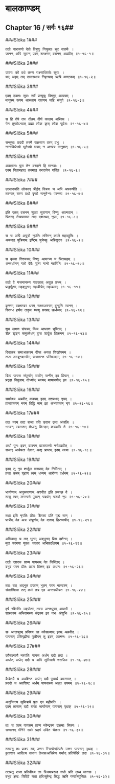 बालकाण्डम्
===============================


## Chapter 16  / सर्गः १६##


###Slōka 1###


    ततो नारायणो देवो विषुणुः नियुक्तः सुर सत्तमैः ।
    जानन् अपि सुरान् एवम् श्लक्ष्णम् वचनम् अब्रवीत् ॥१-१६-१॥


###Slōka 2###


    उपायः को वधे तस्य राक्ष्साधिपतेः सुराः ।
    यम् अहम् तम् समास्थाय निहन्याम् ऋषि कण्टकम् ॥१-१६-२॥


###Slōka 3###


    एवम् उक्ताः सुराः सर्वे प्रत्यूचुः विष्णुम् अव्ययम् ।
    मानुषम् रूपम् आस्थाय रावणम् जहि संयुगे ॥१-१६-३॥


###Slōka 4###


    स हि तेपे तपः तीव्रम् दीर्घ कालम् अरिंदम ।
    येन तुष्टोऽभवत् ब्रह्मा लोक कृत् लोक पूर्वजः ॥१-१६-४॥


###Slōka 5###


    सन्तुष्टः प्रददौ तस्मै राक्षसाय वरम् प्रभुः ।
    नानाविधेभ्यो भूतेभ्यो भयम् न अन्यत्र मानुषात् ॥१-१६-५॥


###Slōka 6###


    अवज्ञाताः पुरा तेन वरदाने हि मानवाः ।
    एवम् पितामहात् तस्मात् वरदानेन गर्वितः ॥१-१६-६॥


###Slōka 7###


    उत्सादयति लोकान् त्रीईन् स्त्रियः च अपि अपकर्षति ।
    तस्मात् तस्य वधो दृष्टो मानुषेभ्यः परन्तप ॥१-१६-७॥


###Slōka 8###


    इति एतत् वचनम् श्रुत्वा सुराणाम् विष्णुः आत्मवान् ।
    पितरम् रोचयामास तदा दशरथम् नृपम् ॥१-१६-८॥


###Slōka 9###


    स च अपि अपुत्रो नृपतिः तस्मिन् काले महाद्युतिः ।
    अयजत् पुत्रियाम् इष्टिम् पुत्रेप्सुः अरिसूदनः ॥१-१६-९॥


###Slōka 10###


    स कृत्वा निश्चयम् विष्णुः आमन्त्र्य च पितामहम् ।
    अन्तर्धानम् गतो देवैः पूज्य मानो महर्षिभिः ॥१-१६-१०॥


###Slōka 11###


    ततो वै यजमानस्य पावकात् अतुल प्रभम् ।
    प्रादुर्भूतम् महद्भूतम् महावीर्यम् महाबलम् ॥१-१६-११॥


###Slōka 12###


    कृष्णम् रक्ताम्बर धरम् रक्ताअस्यम् दुन्दुभि स्वनम् ।
    स्निग्ध हर्यक्ष तनुज श्मश्रु प्रवरम् ऊर्धजम् ॥१-१६-१२॥


###Slōka 13###


    शुभ लक्षण संपन्नम् दिव्य आभरण भूषितम् ।
    शैल शृङ्ग समुत्सेधम् दृप्त शार्दूल विक्रमम् ॥१-१६-१३॥


###Slōka 14###


    दिवाकर समाअकारम् दीप्त अनल शिखोपमम् ।
    तप्त जाम्बूनदमयीम् राजतान्त परिच्छदाम् ॥१-१६-१४॥


###Slōka 15###


    दिव्य पायस संपूर्णाम् पात्रीम् पत्नीम् इव प्रियाम् ।
    प्रगृह्य विपुलाम् दोर्भ्याम् स्वयम् मायामयीम् इव ॥१-१६-१५॥


###Slōka 16###


    समवेक्ष्य अब्रवीत् वाक्यम् इदम् दशरथम् नृपम् ।
    प्राजापत्यम् नरम् विद्धि माम् इह अभ्यागतम् नृप ॥१-१६-१६॥


###Slōka 17###


    ततः परम् तदा राजा प्रति उवाच कृत अंजलिः ।
    भगवन् स्वागतम् तेऽस्तु किमहम् करवाणि ते ॥१-१६-१७॥


###Slōka 18###


    अथो पुनः इदम् वाक्यम् प्राजापत्यो नरोऽब्रवीत् ।
    राजन् अर्चयता देवान् अद्य प्राप्तम् इदम् त्वया ॥१-१६-१८॥


###Slōka 19###


    इदम् तु नृप शार्दूल पायसम् देव निर्मितम् ।
    प्रजा करम् गृहाण त्वम् धन्यम् आरोग्य वर्धनम् ॥१-१६-१९॥


###Slōka 20###


    भार्याणाम् अनुरूपाणाम् अश्नीत इति प्रयच्छ वै ।
    तासु त्वम् लप्स्यसे पुत्रान् यदर्थम् यजसे नृप ॥१-१६-२०॥


###Slōka 21###


    तथा इति नृपतिः प्रीतः शिरसा प्रति गृह्य ताम् ।
    पात्रीम् देव अन्न संपूर्णाम् देव दत्ताम् हिरण्मयीम् ॥१-१६-२१॥


###Slōka 22###


    अभिवाद्य च तत् भूतम् अद्भुतम् प्रिय दर्शनम् ।
    मुदा परमया युक्तः चकार अभिप्रदक्षिणम् ॥१-१६-२२॥


###Slōka 23###


    ततो दशरथः प्राप्य पायसम् देव निर्मितम् ।
    बभूव परम प्रीतः प्राप्य वित्तम् इव अधनः ॥१-१६-२३॥


###Slōka 24###


    ततः तत् अद्भुत प्रख्यम् भूतम् परम भास्वरम् ।
    संवर्तयित्वा तत् कर्म तत्र एव अन्तरधीयत ॥१-१६-२४॥


###Slōka 25###


    हर्ष रश्मिभिः उद्द्योतम् तस्य अन्तःपुरम् आबभौ ।
    शारदस्य अभिरामस्य चंद्रस्य इव नभः अंशुभिः ॥१-१६-२५॥


###Slōka 26###


    सः अन्तःपुरम् प्रविश्य एव कौसल्याम् इदम् अब्रवीत् ।
    पायसम् प्रतिगृह्णीष्व पुत्रीयम् तु इदम् आत्मनः ॥१-१६-२६॥


###Slōka 27###


    कौसल्यायै नरपतिः पायस अर्धम् ददौ तदा ।
    अर्धात् अर्धम् ददौ च अपि सुमित्रायै नराधिपः ॥१-१६-२७॥


###Slōka 28###


    कैकेय्यै च अवशिष्ट अर्धम् ददौ पुत्रार्थ कारणात् ।
    प्रददौ च अवशिष्ट अर्धम् पायसस्य अमृत उपमम् ॥१-१६-२८॥


###Slōka 29###


    अनुचिन्त्य सुमित्रायै पुनः एव महीपतिः ।
    एवम् तासाम् ददौ राजा भार्याणाम् पायसम् पृथक् ॥१-१६-२९॥


###Slōka 30###


    ताः च एवम् पायसम् प्राप्य नरेन्द्रस्य उत्तमाः स्त्रियः ।
    सम्मानम् मेनिरे सर्वाः प्रहर्ष उदित चेतसः ॥१-१६-३०॥


###Slōka 31###


    ततस्तु ताः प्राश्य तद् उत्तम स्त्रियोमहीपतेः उत्तम पायसम् पृथक् ।
    हुताशन आदित्य समान तेजसःअचिरेण गर्भान् प्रतिपेदिरे तदा ॥१-१६-३१॥


###Slōka 32###


    ततस्तु राजा प्रतिवीक्ष्य ताः स्त्रियःप्ररूढ गर्भाः प्रति लब्ध मानसः ।
    बभूव हृष्टः त्रिदिवे यथा हरिःसुरेन्द्र सिद्ध ऋषि गणाभिपूजितः ॥१-१६-३२॥


